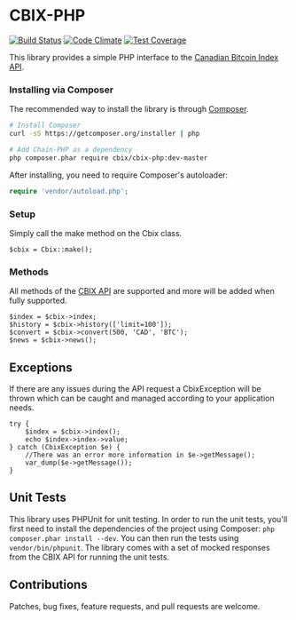 CBIX-PHP
========

[![Build Status](https://travis-ci.org/Digital-Currency-Research/CBIX-PHP.svg)](https://travis-ci.org/Digital-Currency-Research/CBIX-PHP)
[![Code Climate](https://codeclimate.com/github/Digital-Currency-Research/CBIX-PHP/badges/gpa.svg)](https://codeclimate.com/github/Digital-Currency-Research/CBIX-PHP)
[![Test Coverage](https://codeclimate.com/github/Digital-Currency-Research/CBIX-PHP/badges/coverage.svg)](https://codeclimate.com/github/Digital-Currency-Research/CBIX-PHP)

This library provides a simple PHP interface to the [Canadian Bitcoin Index API](https://www.cbix.ca/api).

### Installing via Composer

The recommended way to install the library is through [Composer](http://getcomposer.org).

```bash
# Install Composer
curl -sS https://getcomposer.org/installer | php

# Add Chain-PHP as a dependency
php composer.phar require cbix/cbix-php:dev-master
```

After installing, you need to require Composer's autoloader:

```php
require 'vendor/autoload.php';
```

### Setup

Simply call the make method on the Cbix class.

    $cbix = Cbix::make();

### Methods

All methods of the [CBIX API](https://www.cbix.ca/api) are supported and more will be added when fully supported.

    $index = $cbix->index;
    $history = $cbix->history(['limit=100']);
    $convert = $cbix->convert(500, 'CAD', 'BTC');
    $news = $cbix->news();

## Exceptions

If there are any issues during the API request a CbixException will be thrown which can be caught
and managed according to your application needs.

    try {
        $index = $cbix->index();
        echo $index->index->value;
    } catch (CbixException $e) {
        //There was an error more information in $e->getMessage();
        var_dump($e->getMessage());
    }

## Unit Tests

This library uses PHPUnit for unit testing. In order to run the unit tests, you'll first need
to install the dependencies of the project using Composer: `php composer.phar install --dev`.
You can then run the tests using `vendor/bin/phpunit`. The library comes with a set of mocked responses
from the CBIX API for running the unit tests.

## Contributions

Patches, bug fixes, feature requests, and pull requests are welcome.